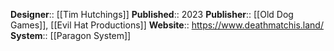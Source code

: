 **Designer**:: [[Tim Hutchings]]
**Published**:: 2023
**Publisher**:: [[Old Dog Games]], [[Evil Hat Productions]]
**Website**:: https://www.deathmatchis.land/
**System**:: [[Paragon System]]
